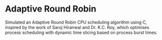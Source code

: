 # Adaptive Round Robin

Simulated an Adaptive Round Robin CPU scheduling algorithm using C, inspired by the work of Saroj Hiranwal and Dr. K.C. Roy, which optimises process scheduling with dynamic time slicing based on process burst times.
